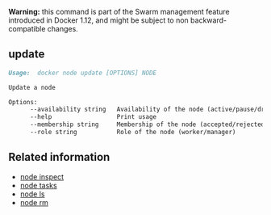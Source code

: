 <!--[metadata]>
+++
title = "node update"
description = "The node update command description and usage"
keywords = ["resources, update, dynamically"]
[menu.main]
parent = "smn_cli"
+++
<![end-metadata]-->

**Warning:** this command is part of the Swarm management feature introduced in Docker 1.12, and might be subject to non backward-compatible changes.

## update

```markdown
Usage:  docker node update [OPTIONS] NODE

Update a node

Options:
      --availability string   Availability of the node (active/pause/drain)
      --help                  Print usage
      --membership string     Membership of the node (accepted/rejected)
      --role string           Role of the node (worker/manager)
```


## Related information

* [node inspect](node_inspect.md)
* [node tasks](node_tasks.md)
* [node ls](node_ls.md)
* [node rm](node_rm.md)
